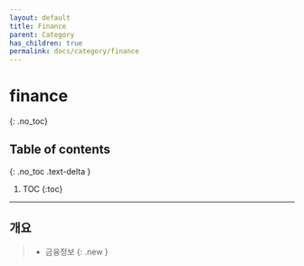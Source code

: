 ```yaml
---
layout: default
title: Finance
parent: Category
has_children: true
permalink: docs/category/finance
---
```


# finance
{: .no_toc}

## Table of contents
{: .no_toc .text-delta }

1. TOC
{:toc}

---
## 개요

> - 금융정보
{: .new }
